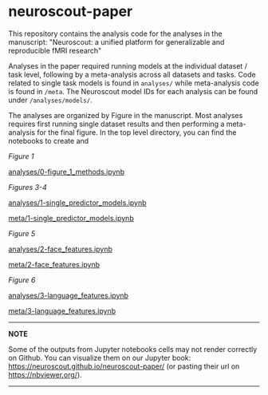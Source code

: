 # neuroscout-paper

This repository contains the analysis code for the analyses in the manuscript: "Neuroscout: a unified platform for generalizable and reproducible fMRI research"

Analyses in the paper required running models at the individual dataset / task level, following by a meta-analysis across all datasets and tasks. Code related to single task models is found in `analyses/` while meta-analysis code is found in `/meta`. The Neuroscout model IDs for each analysis can be found under `/analyses/models/`. 

The analyses are organized by Figure in the manuscript. Most analyses requires first running single dataset results and then performing a meta-analysis for the final figure. In the top level directory, you can find the notebooks to create and 

*Figure 1*

[analyses/0-figure_1_methods.ipynb](https://github.com/neuroscout/neuroscout-paper/tree/master/book/analyses/0-figure_1_methods.ipynb)

*Figures 3-4*

[analyses/1-single_predictor_models.ipynb](https://github.com/neuroscout/neuroscout-paper/tree/master/book/analyses/1-single_predictor_models.ipynb)

[meta/1-single_predictor_models.ipynb](https://github.com/neuroscout/neuroscout-paper/tree/master/book/meta/1-single_predictor_models_meta.ipynb)

*Figure 5*

[analyses/2-face_features.ipynb](https://github.com/neuroscout/neuroscout-paper/tree/master/book/analyses/2-face_features.ipynb)

[meta/2-face_features.ipynb](https://github.com/neuroscout/neuroscout-paper/tree/master/book/meta/2-face_features_meta.ipynb)

*Figure 6*

[analyses/3-language_features.ipynb](https://github.com/neuroscout/neuroscout-paper/tree/master/book/analyses/3-language_features.ipynb)

[meta/3-language_features.ipynb](https://github.com/neuroscout/neuroscout-paper/tree/master/book/meta/3-language_features_models.ipynb)

---
**NOTE**

Some of the outputs from Jupyter notebooks cells may not render correctly on Github.
You can visualize them on our Jupyter book: https://neuroscout.github.io/neuroscout-paper/ (or pasting their url on https://nbviewer.org/).

---